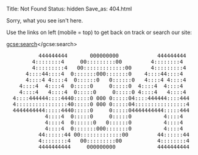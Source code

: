 Title: Not Found
Status: hidden
Save_as: 404.html

Sorry, what you see isn't here.

Use the links on left (mobile = top) to get back on track or search our site:

<script>
  (function() {
    var cx = '004741305839505204144:yatwrsqlcao';
    var gcse = document.createElement('script');
    gcse.type = 'text/javascript';
    gcse.async = true;
    gcse.src = 'https://cse.google.com/cse.js?cx=' + cx;
    var s = document.getElementsByTagName('script')[0];
    s.parentNode.insertBefore(gcse, s);
  })();
</script>
<gcse:search></gcse:search>

<pre>
          444444444       000000000            444444444   
        4::::::::4     00:::::::::00         4::::::::4  
        4:::::::::4   00:::::::::::::00      4:::::::::4  
      4::::44::::4  0:::::::000:::::::0    4::::44::::4  
      4::::4 4::::4  0::::::0   0::::::0   4::::4 4::::4  
    4::::4  4::::4  0:::::0     0:::::0  4::::4  4::::4  
    4::::4   4::::4  0:::::0     0:::::0 4::::4   4::::4  
  4::::444444::::4440:::::0 000 0:::::04::::444444::::444
  4::::::::::::::::40:::::0 000 0:::::04::::::::::::::::4
  4444444444:::::4440:::::0     0:::::04444444444:::::444
            4::::4  0:::::0     0:::::0          4::::4  
            4::::4  0::::::0   0::::::0          4::::4  
            4::::4  0:::::::000:::::::0          4::::4  
          44::::::44 00:::::::::::::00         44::::::44
          4::::::::4   00:::::::::00           4::::::::4
          4444444444     000000000             4444444444

</pre>
